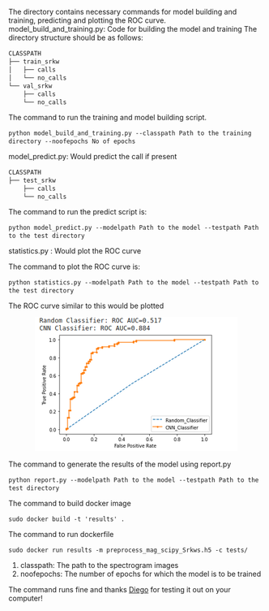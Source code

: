 The directory contains necessary commands for model building and training, predicting and plotting the ROC curve.
model_build_and_training.py: Code for building the model and training
The directory structure should be as follows:
```
CLASSPATH
├── train_srkw
│   ├── calls
│   └── no_calls
└── val_srkw
    ├── calls
    └── no_calls
```
The command to run the training and model building script.
```
python model_build_and_training.py --classpath Path to the training directory --noofepochs No of epochs
```

model_predict.py: Would predict the call if present
```
CLASSPATH
├── test_srkw
    ├── calls
    └── no_calls
```
The command to run the predict script is:
```
python model_predict.py --modelpath Path to the model --testpath Path to the test directory
```

statistics.py : Would plot the ROC curve

The command to plot the ROC curve is:
```
python statistics.py --modelpath Path to the model --testpath Path to the test directory
```
The ROC curve similar to this would be plotted
<p align = "center">
<img src = /assets/CNN_final_vs_random.png>
</p>

The command to generate the results of the model using report.py

```
python report.py --modelpath Path to the model --testpath Path to the test directory
```

The command to build docker image
```
sudo docker build -t 'results' .
```
The command to run dockerfile
```
sudo docker run results -m preprocess_mag_scipy_Srkws.h5 -c tests/ 
```

1. classpath: The path to the spectrogram images
2. noofepochs: The number of epochs for which the model is to be trained

The command runs fine and thanks [Diego](https://github.com/jd-rs) for testing it out on your computer!

